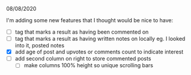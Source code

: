 08/08/2020

I'm adding some new features that I thought would be nice to have:
- [ ] tag that marks a result as having been commented on
- [ ] tag that marks a result as having written notes on locally eg. I looked into it, posted notes
- [x] add age of post and upvotes or comments count to indicate interest
- [ ] add second column on right to store commented posts
    - [ ] make columns 100% height so unique scrolling bars
